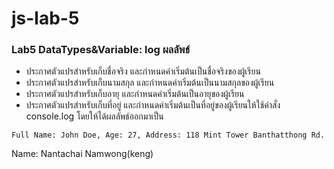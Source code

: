 # js-lab-5
### Lab5 DataTypes&Variable: log ผลลัพธ์
- ประกาศตัวแปรสำหรับเก็บชื่อจริง และกำหนดค่าเริ่มต้นเป็นชื่อจริงของผู้เรียน
- ประกาศตัวแปรสำหรับเก็บนามสกุล และกำหนดค่าเริ่มต้นเป็นนามสกุลของผู้เรียน
- ประกาศตัวแปรสำหรับเก็บอายุ และกำหนดค่าเริ่มต้นเป็นอายุของผู้เรียน
- ประกาศตัวแปรสำหรับเก็บที่อยู่ และกำหนดค่าเริ่มต้นเป็นที่อยู่ของผู้เรียนให้ใช้คำสั่ง console.log โดยให้ได้ผลลัพธ์ออกมาเป็น

```Shell
Full Name: John Doe, Age: 27, Address: 118 Mint Tower Banthatthong Rd.
```
Name: Nantachai Namwong(keng)